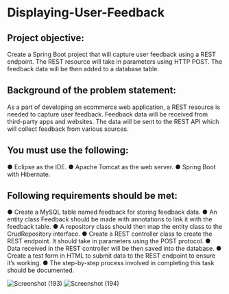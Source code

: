 # Displaying-User-Feedback
## Project objective:

Create a Spring Boot project that will capture user feedback using a REST endpoint. The REST resource will take in parameters using HTTP POST. The feedback data will be then added to a database table.


## Background of the problem statement:

As a part of developing an ecommerce web application, a REST resource is needed to capture user feedback. Feedback data will be received from third-party apps and websites. The data will be sent to the REST API which will collect feedback from various sources.


## You must use the following:

● Eclipse as the IDE.
● Apache Tomcat as the web server.
● Spring Boot with Hibernate.

## Following requirements should be met:

● Create a MySQL table named feedback for storing feedback data.
● An entity class Feedback should be made with annotations to link it with the feedback table.
● A repository class should then map the entity class to the CrudRepository interface.
● Create a REST controller class to create the REST endpoint. It should take in parameters using the POST protocol.
● Data received in the REST controller will be then saved into the database.
● Create a test form in HTML to submit data to the REST endpoint to ensure it’s working.
● The step-by-step process involved in completing this task should be documented.

![Screenshot (193)](https://user-images.githubusercontent.com/87662840/186459267-55e65f18-d88b-490a-8dd5-f2a5a25de118.png)
![Screenshot (194)](https://user-images.githubusercontent.com/87662840/186459325-55b0872a-892d-497e-84c3-d8ed4a2621ef.png)
